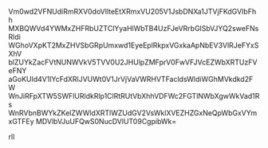 Vm0wd2VFNUdiRmRXV0doVllteEtXRmxVU205V1JsbDNXa1JTVjFKdGVIbFhh
MXBQWVd4YWMxZHFRbUZTClYyaHlWbTB4UzFJeVRrbGlSbVJYQ2sweFNsRldi
WGhoVXpKT2MxZHVSbGRpUmxwd1EyeEplRkpxVGxkaApNbEV3VlRJeFYxSXhV
blZUYkZacFVtNUNWVkV5TVV0U2JHUlpZMFprV0FwVFJVcEZWbXRTUzFVeFNY
aGoKUld4V1lYcFdXRlJVUWt0V1JrVjVaVWRHVTFacldsWldiWGhMVkdkd2FW
WnJiRFpXTW5SWFlURldkRlp1ClRtRUtVbXhhVDFWc2FGTlNWbXgwWkVad1Rs
WnRVbnBWYkZKelZWWldXRTlWZUdGV2VsWklXVEZHZGxNeQpWbGxVYmxGTFEy
MDVlbVJuUFQwS0NucDVlUT09CgpibWk=

rll